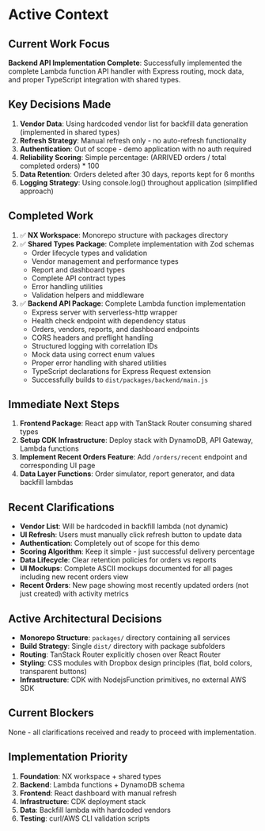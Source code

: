 # Active Context

## Current Work Focus
**Backend API Implementation Complete**: Successfully implemented the complete Lambda function API handler with Express routing, mock data, and proper TypeScript integration with shared types.

## Key Decisions Made
1. **Vendor Data**: Using hardcoded vendor list for backfill data generation (implemented in shared types)
2. **Refresh Strategy**: Manual refresh only - no auto-refresh functionality
3. **Authentication**: Out of scope - demo application with no auth required
4. **Reliability Scoring**: Simple percentage: (ARRIVED orders / total completed orders) * 100
5. **Data Retention**: Orders deleted after 30 days, reports kept for 6 months
6. **Logging Strategy**: Using console.log() throughout application (simplified approach)

## Completed Work
1. ✅ **NX Workspace**: Monorepo structure with packages directory
2. ✅ **Shared Types Package**: Complete implementation with Zod schemas
   - Order lifecycle types and validation
   - Vendor management and performance types
   - Report and dashboard types
   - Complete API contract types
   - Error handling utilities
   - Validation helpers and middleware
3. ✅ **Backend API Package**: Complete Lambda function implementation
   - Express server with serverless-http wrapper
   - Health check endpoint with dependency status
   - Orders, vendors, reports, and dashboard endpoints
   - CORS headers and preflight handling
   - Structured logging with correlation IDs
   - Mock data using correct enum values
   - Proper error handling with shared utilities
   - TypeScript declarations for Express Request extension
   - Successfully builds to `dist/packages/backend/main.js`

## Immediate Next Steps
1. **Frontend Package**: React app with TanStack Router consuming shared types
2. **Setup CDK Infrastructure**: Deploy stack with DynamoDB, API Gateway, Lambda functions
3. **Implement Recent Orders Feature**: Add `/orders/recent` endpoint and corresponding UI page
4. **Data Layer Functions**: Order simulator, report generator, and data backfill lambdas

## Recent Clarifications
- **Vendor List**: Will be hardcoded in backfill lambda (not dynamic)
- **UI Refresh**: Users must manually click refresh button to update data
- **Authentication**: Completely out of scope for this demo
- **Scoring Algorithm**: Keep it simple - just successful delivery percentage
- **Data Lifecycle**: Clear retention policies for orders vs reports
- **UI Mockups**: Complete ASCII mockups documented for all pages including new recent orders view
- **Recent Orders**: New page showing most recently updated orders (not just created) with activity metrics

## Active Architectural Decisions
- **Monorepo Structure**: `packages/` directory containing all services
- **Build Strategy**: Single `dist/` directory with package subfolders
- **Routing**: TanStack Router explicitly chosen over React Router
- **Styling**: CSS modules with Dropbox design principles (flat, bold colors, transparent buttons)
- **Infrastructure**: CDK with NodejsFunction primitives, no external AWS SDK

## Current Blockers
None - all clarifications received and ready to proceed with implementation.

## Implementation Priority
1. **Foundation**: NX workspace + shared types
2. **Backend**: Lambda functions + DynamoDB schema
3. **Frontend**: React dashboard with manual refresh
4. **Infrastructure**: CDK deployment stack
5. **Data**: Backfill lambda with hardcoded vendors
6. **Testing**: curl/AWS CLI validation scripts